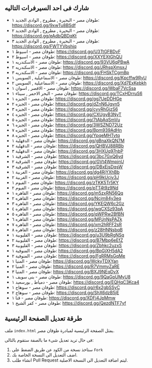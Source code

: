 ## شارك فى احد السيرفرات التاليه

- طوفان مصر -  البحيرة , مطروح , الوادى الجديد ١: https://discord.gg/9xwTu8BSdf
- طوفان مصر -  البحيرة , مطروح , الوادى الجديد ٢: https://discord.gg/eAdbQBDqKt
- طوفان مصر -  البحيرة , مطروح , الوادى الجديد ٣: https://discord.gg/FWTYVbshjq
- طوفان مصر - اسيوط ١: https://discord.gg/U3TtGFBDvF
- طوفان مصر - اسيوط ٢: https://discord.gg/XXYEXtGhQU
- طوفان مصر - الاسكندريه ١: https://discord.gg/93VU6qPBwA
- طوفان مصر - الاسكندريه ٢: https://discord.gg/JRhspXmsxJ
- طوفان مصر - الاسكندريه ٣: https://discord.gg/FHSkTCgmBp
- طوفان مصر - الاسماعيلية , السويس ١: https://discord.gg/Kpcffw9RyU
- طوفان مصر - الاسماعيلية , السويس ٢: https://discord.gg/Xd7ExKebkh
- طوفان مصر - الاقصر , اسوان ١: https://discord.gg/WbaF7VcSsa
- طوفان مصر - البحر الاحمر , سيناء ١: https://discord.gg/TCxHDrruS6
- طوفان مصر - الجيزه ١: https://discord.gg/gg7UeDDHGe
- طوفان مصر - الجيزه ٢: https://discord.gg/dZnN6Jgvn5
- طوفان مصر - الجيزه ٣: https://discord.gg/cyvRhGjzS6
- طوفان مصر - الجيزه ٤: https://discord.gg/CXUgyB3NyT
- طوفان مصر - الجيزه ٥: https://discord.gg/7tAbAqSmVu
- طوفان مصر - الجيزه ٦: https://discord.gg/3WSZND72Uz
- طوفان مصر - الجيزه ٧: https://discord.gg/Bpm939AdHn
- طوفان مصر - الجيزه ٨: https://discord.gg/YpqeMHTvtq
- طوفان مصر - الدقهلية ١: https://discord.gg/gBnaXkQN7M
- طوفان مصر - الدقهلية ٢: https://discord.gg/QHBVJ88RBb
- طوفان مصر - الدقهلية ٣: https://discord.gg/3HXUq97nbP
- طوفان مصر - الشرقية ١: https://discord.gg/3bc7GxQ6yd
- طوفان مصر - الشرقية ٢: https://discord.gg/GVt4WmpjnU
- طوفان مصر - الشرقية ٣: https://discord.gg/DBxEjsDqsW
- طوفان مصر - الغربية ١: https://discord.gg/dg4RjYXhBb
- طوفان مصر - الغربية ٢: https://discord.gg/pH9kUcjv3J
- طوفان مصر - الفيوم ١: https://discord.gg/zTKK5Tr5KY
- طوفان مصر - الفيوم ٢: https://discord.gg/pTT4t9z9Nd
- طوفان مصر - القاهره ١: https://discord.gg/m5zxRN56Qq
- طوفان مصر - القاهره ٢: https://discord.gg/Ncjm84y3eq
- طوفان مصر - القاهره ٣: https://discord.gg/YKEQW6c2Gz
- طوفان مصر - القاهره ٤: https://discord.gg/wqCXSz93pA
- طوفان مصر - القاهره ٥: https://discord.gg/qWPRw2BfBN
- طوفان مصر - القاهره ٦: https://discord.gg/MPJnNsPAZk
- طوفان مصر - القاهره ٧: https://discord.gg/xm2hRFF2sR
- طوفان مصر - القاهره ٨: https://discord.gg/z28HNNsbqB
- طوفان مصر - القليوبية ١: https://discord.gg/u3U9bRgNSq
- طوفان مصر - القليوبية ٢: https://discord.gg/B7Mbp6eEfZ
- طوفان مصر - القليوبية ٣: https://discord.gg/Zbhkc2uzxS
- طوفان مصر - المنوفية ١: https://discord.gg/BpGjXH5dA2
- طوفان مصر - المنوفية ٢: https://discord.gg/FgRRMsGqMe
- طوفان مصر - المنيا ١: https://discord.gg/WckyTDXYan
- طوفان مصر - المنيا ٢: https://discord.gg/R7VmmvZaRE
- طوفان مصر - المنيا ٣: https://discord.gg/BXJ9NEqDvX
- طوفان مصر - بنى سويف ١: https://discord.gg/9QaGpUMyU8
- طوفان مصر - دمياط , بورسعيد ١: https://discord.gg/EQHqC3Kca4
- طوفان مصر - سوهاج ١: https://discord.gg/r6x2gbSSyC
- طوفان مصر - سوهاج ٢: https://discord.gg/ShX6dzB5jE
- طوفان مصر - قنا ١: https://discord.gg/XDFj4JpMmw
- طوفان مصر - كفر الشيخ ١: https://discord.gg/QezdNTF7yf

## طرقة تعديل الصفحة الرئيسية 
ملف `index.html` يمثل الصفحة الرئيسية لمبادرة طوفان مصر.

فى حال تريد تعديل شىء ما بالصفة ستقوم بالتالى:

 1. ستاخذ نسخة من الكود عن طريق الضغط على `Fork`
 2. اضف التعديل الى النسخة الخاصة بك.
 3. انشاء طلب Pull Request ليتم اضافة التعديل الى النسخة الاصلية.

